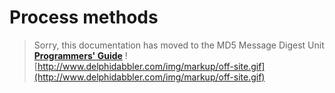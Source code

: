 # Process methods #

> Sorry, this documentation has moved to the MD5 Message Digest Unit **[Programmers' Guide](http://wiki.delphidabbler.com/index.php/Docs/TPJMD5Process)** ![http://www.delphidabbler.com/img/markup/off-site.gif](http://www.delphidabbler.com/img/markup/off-site.gif)
